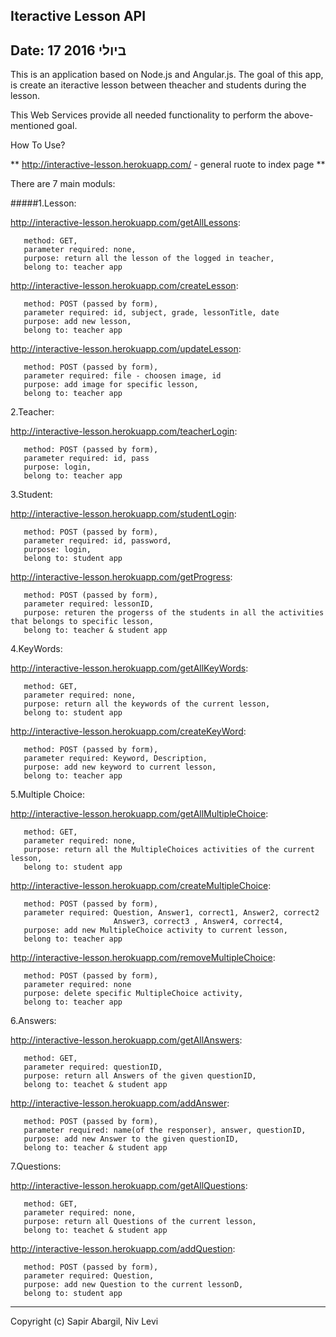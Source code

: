 
Iteractive Lesson API
---
Date: 17 ביולי 2016
---

This is an application based on Node.js and Angular.js.
The goal of this app, is create an iteractive lesson between theacher and students during the lesson.

This Web Services provide all needed functionality to perform the above-mentioned goal.

How To Use?

** http://interactive-lesson.herokuapp.com/ - general ruote to index page **

There are 7 main moduls:

#####1.Lesson:

   http://interactive-lesson.herokuapp.com/getAllLessons:
```http
   method: GET,
   parameter required: none,
   purpose: return all the lesson of the logged in teacher,
   belong to: teacher app
```


   http://interactive-lesson.herokuapp.com/createLesson:
```http
   method: POST (passed by form),
   parameter required: id, subject, grade, lessonTitle, date
   purpose: add new lesson,
   belong to: teacher app
```


   http://interactive-lesson.herokuapp.com/updateLesson:
```http
   method: POST (passed by form),
   parameter required: file - choosen image, id
   purpose: add image for specific lesson,
   belong to: teacher app
```

2.Teacher: 

   http://interactive-lesson.herokuapp.com/teacherLogin:
```http
   method: POST (passed by form),
   parameter required: id, pass
   purpose: login,
   belong to: teacher app
```

3.Student: 

   http://interactive-lesson.herokuapp.com/studentLogin:
```http
   method: POST (passed by form),
   parameter required: id, password,
   purpose: login, 
   belong to: student app
```

   http://interactive-lesson.herokuapp.com/getProgress:
```http
   method: POST (passed by form),
   parameter required: lessonID,
   purpose: returen the progerss of the students in all the activities that belongs to specific lesson,
   belong to: teacher & student app
```

4.KeyWords:

   http://interactive-lesson.herokuapp.com/getAllKeyWords:
```http
   method: GET,
   parameter required: none,
   purpose: return all the keywords of the current lesson,
   belong to: student app
```

   http://interactive-lesson.herokuapp.com/createKeyWord:
```http
   method: POST (passed by form),
   parameter required: Keyword, Description,
   purpose: add new keyword to current lesson,
   belong to: teacher app 
```

5.Multiple Choice: 

   http://interactive-lesson.herokuapp.com/getAllMultipleChoice:
```http
   method: GET,
   parameter required: none,
   purpose: return all the MultipleChoices activities of the current lesson,
   belong to: student app
```

   http://interactive-lesson.herokuapp.com/createMultipleChoice:
```http
   method: POST (passed by form),
   parameter required: Question, Answer1, correct1, Answer2, correct2
                       Answer3, correct3 , Answer4, correct4,
   purpose: add new MultipleChoice activity to current lesson,
   belong to: teacher app 
```

   http://interactive-lesson.herokuapp.com/removeMultipleChoice:
```http
   method: POST (passed by form),
   parameter required: none
   purpose: delete specific MultipleChoice activity,
   belong to: teacher app
```

6.Answers: 

   http://interactive-lesson.herokuapp.com/getAllAnswers:
```http
   method: GET,
   parameter required: questionID,
   purpose: return all Answers of the given questionID,
   belong to: teachet & student app
```

   http://interactive-lesson.herokuapp.com/addAnswer:
```http
   method: POST (passed by form),
   parameter required: name(of the responser), answer, questionID, 
   purpose: add new Answer to the given questionID,
   belong to: teacher & student app 
```

7.Questions: 

   http://interactive-lesson.herokuapp.com/getAllQuestions:
```http
   method: GET,
   parameter required: none,
   purpose: return all Questions of the current lesson,
   belong to: teachet & student app
```

   http://interactive-lesson.herokuapp.com/addQuestion:
```http
   method: POST (passed by form),
   parameter required: Question, 
   purpose: add new Question to the current lessonD,
   belong to: student app 
```


************************************************************
Copyright (c) Sapir Abargil, Niv Levi
